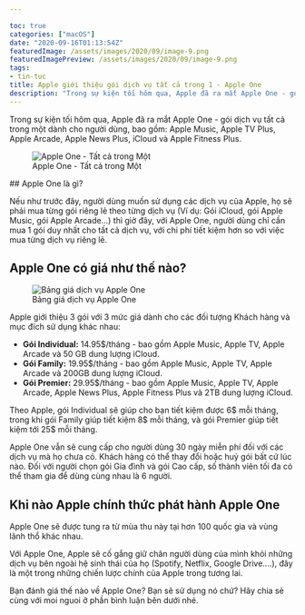 ```yaml
---

toc: true
categories: ["macOS"]
date: "2020-09-16T01:13:54Z"
featuredImage: /assets/images/2020/09/image-9.png
featuredImagePreview: /assets/images/2020/09/image-9.png
tags:
- tin-tuc
title: Apple giới thiệu gói dịch vụ tất cả trong 1 - Apple One
description: "Trong sự kiện tối hôm qua, Apple đã ra mắt Apple One - gói dịch vụ tất cả trong một dành cho người dùng, bao gồm: Apple Music, Apple TV Plus, Apple Arcade, Apple News Plus, iCloud và Apple Fitness Plus."
---
```


Trong sự kiện tối hôm qua, Apple đã ra mắt Apple One - gói dịch vụ tất cả trong một dành cho người dùng, bao gồm: Apple Music, Apple TV Plus, Apple Arcade, Apple News Plus, iCloud và Apple Fitness Plus.

<figure class="kg-card kg-image-card kg-card-hascaption"><img src="/assets/images/2020/09/image-9.png" class="kg-image" alt="Apple One - Tất cả trong Một" srcset="/assets/images/size/w600/2020/09/image-9.png 600w, /assets/images/2020/09/image-9.png 937w" sizes="(min-width: 720px) 720px"><figcaption class="text-center">Apple One - Tất cả trong Một</figcaption></figure>
## Apple One là gì?

Nếu như trước đây, người dùng muốn sử dụng các dịch vụ của Apple, họ sẽ phải mua từng gói riêng lẻ theo từng dịch vụ (Ví dụ: Gói iCloud, gói Apple Music, gói Apple Arcade...) thì giờ đây, với Apple One, người dùng chỉ cần mua 1 gói duy nhất cho tất cả dịch vụ, với chi phí tiết kiệm hơn so với việc mua từng dịch vụ riêng lẻ.

## Apple One có giá như thế nào?
<figure class="kg-card kg-image-card kg-card-hascaption"><img src="/assets/images/2020/09/5149614_cover_apple_one.jpg" class="kg-image" alt="Bảng giá dịch vụ Apple One" srcset="/assets/images/size/w600/2020/09/5149614_cover_apple_one.jpg 600w, /assets/images/size/w1000/2020/09/5149614_cover_apple_one.jpg 1000w, /assets/images/size/w1600/2020/09/5149614_cover_apple_one.jpg 1600w, /assets/images/2020/09/5149614_cover_apple_one.jpg 2048w" sizes="(min-width: 720px) 720px"><figcaption class="text-center">Bảng giá dịch vụ Apple One</figcaption></figure>

Apple giới thiệu 3 gói với 3 mức giá dành cho các đối tượng Khách hàng và mục đích sử dụng khác nhau:

- **Gói Individual:** 14.95$/tháng - bao gồm Apple Music, Apple TV, Apple Arcade và 50 GB dung lượng iCloud.
- **Gói Family:** 19.95$/tháng - bao gồm Apple Music, Apple TV, Apple Arcade và 200GB dung lượng iCloud.
- **Gói Premier:** 29.95$/tháng - bao gồm Apple Music, Apple TV, Apple Arcade, Apple News Plus, Apple Fitness Plus và 2TB dung lượng iCloud.

Theo Apple, gói Individual sẽ giúp cho bạn tiết kiệm được 6$ mỗi tháng, trong khi gói Family giúp tiết kiệm 8$ mỗi tháng, và gói Premier giúp tiết kiệm tới 25$ mỗi tháng.

Apple One vẫn sẽ cung cấp cho người dùng 30 ngày miễn phí đối với các dịch vụ mà họ chưa có. Khách hàng có thể thay đổi hoặc huỷ gói bất cứ lúc nào. Đối với người chọn gói Gia đình và gói Cao cấp, số thành viên tối đa có thể tham gia để dùng cùng nhau là 6 người.

## Khi nào Apple chính thức phát hành Apple One

Apple One sẽ được tung ra từ mùa thu này tại hơn 100 quốc gia và vùng lãnh thổ khác nhau.

Với Apple One, Apple sẽ cố gắng giữ chân người dùng của mình khỏi những dịch vụ bên ngoài hệ sinh thái của họ (Spotify, Netflix, Google Drive....), đây là một trong những chiến lược chính của Apple trong tương lai.

Bạn đánh giá thế nào về Apple One? Bạn sẽ sử dụng nó chứ? Hãy chia sẻ cùng với moi nguoi ở phần bình luận bên dưới nhé.

